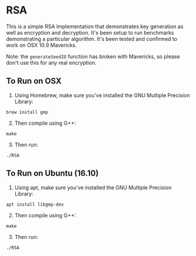RSA
===

This is a simple RSA Implementation that demonstrates key generation as well as encryption and decryption. It's been setup to run benchmarks demonstrating a particular algorithm. It's been tested and confirmed to work on OSX 10.9 Mavericks.

Note: the `generateSeedIO` function has broken with Mavericks, so please don't use this for any real encryption. 

To Run on OSX
-------------
1. Using Homebrew, make sure you've installed the GNU Multiple Precision Library:
```    
brew install gmp
```
2. Then compile using G++:
```    
make
```
3. Then run:
```  
./RSA
```

To Run on Ubuntu (16.10)
------------------------
1. Using apt, make sure you've installed the GNU Multiple Precision Library:
```
apt install libgmp-dev
```
2. Then compile using G++:
```    
make
```
3. Then run:
```  
./RSA
```
